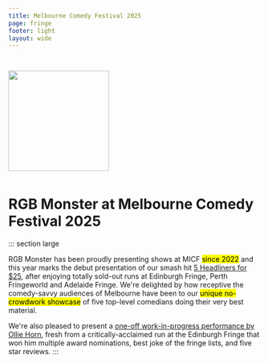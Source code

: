 ```yaml
---
title: Melbourne Comedy Festival 2025
page: fringe
footer: light
layout: wide
---
```


<div class="flexer" style="justify-content: center; margin-top: 3em;"><img src="/monster.webp" style="width: min(200px, 40vw);" /></div>

<h1 class="standalone" style="padding-top: 10px;">
    RGB Monster at Melbourne Comedy Festival 2025
</h1>

::: section large

RGB Monster has been proudly presenting shows at MICF <mark class="subtle">since 2022</mark> and this year marks the debut presentation of our smash hit [5 Headliners for $25](/headliners?festival=Melbourne+2025), after enjoying totally sold-out runs at Edinburgh Fringe, Perth Fringeworld and Adelaide Fringe. We're delighted by how receptive the comedy-savvy audiences of Melbourne have been to our <mark class="subtle">unique no-crowdwork showcase</mark> of five top-level comedians doing their very best material.

We're also pleased to present a [one-off work-in-progress performance by Ollie Horn](https://www.eventbrite.com/e/ollie-horn-uk-live-at-the-elephant-wheelbarrow-melbourne-tickets-1307058419919), fresh from a critically-acclaimed run at the Edinburgh Fringe that won him multiple award nominations, best joke of the fringe lists, and five star reviews.
:::

<ShowTypesListing filter="Melbourne 2025" />
